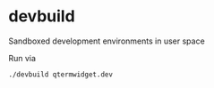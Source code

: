 # devbuild
Sandboxed development environments in user space

Run via
```bash
./devbuild qtermwidget.dev
```
